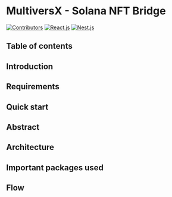 # MultiversX - Solana NFT Bridge

[![Contributors][contributors-shield]][contributions-url]
[![React.js][React.js]][React-url]
[![Nest.js][Nest.js]][Nest-url]

## Table of contents

## Introduction

## Requirements

## Quick start

## Abstract

## Architecture

## Important packages used

## Flow

[contributors-shield]: https://img.shields.io/github/contributors/Itheum/sol-mvx-nft-bridge-poc?style=for-the-badge
[contributions-url]: https://github.com/Itheum/sol-mvx-nft-bridge-poc/graphs/contributors
[React.js]: https://img.shields.io/badge/-ReactJs-61DAFB?logo=react&logoColor=white&style=for-the-badge
[React-url]: https://reactjs.org/
[Nest.js]: https://img.shields.io/badge/-NestJs-ea2845?style=flat-square&logo=nestjs&logoColor=white
[Nest-url]: https://nestjs.com/
